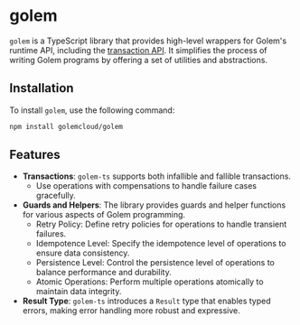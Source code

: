 # golem
`golem` is a TypeScript library that provides high-level wrappers for Golem's runtime API, including the [transaction API](https://learn.golem.cloud/docs/transaction-api). It simplifies the process of writing Golem programs by offering a set of utilities and abstractions.

## Installation

To install `golem`, use the following command:

```bash
npm install golemcloud/golem
```

## Features

- **Transactions**: `golem-ts` supports both infallible and fallible transactions.
  - Use operations with compensations to handle failure cases gracefully.
- **Guards and Helpers**: The library provides guards and helper functions for various aspects of Golem programming.
  - Retry Policy: Define retry policies for operations to handle transient failures.
  - Idempotence Level: Specify the idempotence level of operations to ensure data consistency.
  - Persistence Level: Control the persistence level of operations to balance performance and durability.
  - Atomic Operations: Perform multiple operations atomically to maintain data integrity.
- **Result Type**: `golem-ts` introduces a `Result` type that enables typed errors, making error handling more robust and expressive.